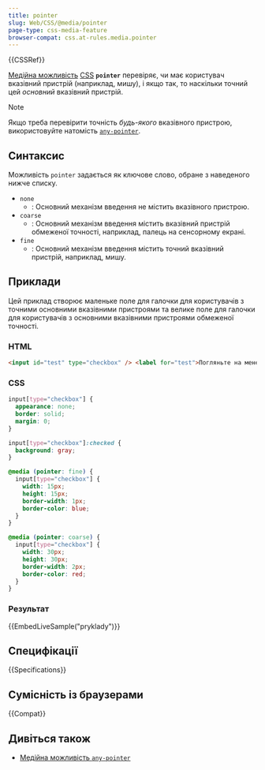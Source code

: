 ```yaml
---
title: pointer
slug: Web/CSS/@media/pointer
page-type: css-media-feature
browser-compat: css.at-rules.media.pointer
---
```


{{CSSRef}}

[Медійна можливість](/uk/docs/Web/CSS/@media#mozhlyvosti-media) [CSS](/uk/docs/Web/CSS) **`pointer`** перевіряє, чи має користувач вказівний пристрій (наприклад, мишу), і якщо так, то наскільки точний цей _основний_ вказівний пристрій.

> [!NOTE]
> Якщо треба перевірити точність _будь-якого_ вказівного пристрою, використовуйте натомість [`any-pointer`](/uk/docs/Web/CSS/@media/any-pointer).

## Синтаксис

Можливість `pointer` задається як ключове слово, обране з наведеного нижче списку.

- `none`
  - : Основний механізм введення не містить вказівного пристрою.
- `coarse`
  - : Основний механізм введення містить вказівний пристрій обмеженої точності, наприклад, палець на сенсорному екрані.
- `fine`
  - : Основний механізм введення містить точний вказівний пристрій, наприклад, мишу.

## Приклади

Цей приклад створює маленьке поле для галочки для користувачів з точними основними вказівними пристроями та велике поле для галочки для користувачів з основними вказівними пристроями обмеженої точності.

### HTML

```html
<input id="test" type="checkbox" /> <label for="test">Погляньте на мене!</label>
```

### CSS

```css
input[type="checkbox"] {
  appearance: none;
  border: solid;
  margin: 0;
}

input[type="checkbox"]:checked {
  background: gray;
}

@media (pointer: fine) {
  input[type="checkbox"] {
    width: 15px;
    height: 15px;
    border-width: 1px;
    border-color: blue;
  }
}

@media (pointer: coarse) {
  input[type="checkbox"] {
    width: 30px;
    height: 30px;
    border-width: 2px;
    border-color: red;
  }
}
```

### Результат

{{EmbedLiveSample("pryklady")}}

## Специфікації

{{Specifications}}

## Сумісність із браузерами

{{Compat}}

## Дивіться також

- [Медійна можливість `any-pointer`](/uk/docs/Web/CSS/@media/any-pointer)
